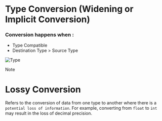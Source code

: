 # Type Conversion (Widening or Implicit Conversion)

### Conversion happens when :
- Type Compatible
- Destination Type > Source Type

![Type](https://github.com/Swapnadip2005/Java_DSA_Insider/assets/149895037/7aefb0ef-3f61-4b60-a6c3-ffbb22742027)

> [!NOTE]  
> # Lossy Conversion
> Refers to the conversion of data from one type to another where there is a `potential loss of information`. For example, converting from `float` to `int` may result in the loss of decimal precision.

